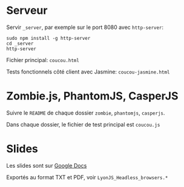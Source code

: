 Serveur
=======

Servir `_server`, par exemple sur le port 8080 avec `http-server`:

```
sudo npm install -g http-server
cd _server
http-server
```

Fichier principal: `coucou.html`

Tests fonctionnels côté client avec Jasmine: `coucou-jasmine.html`

Zombie.js, PhantomJS, CasperJS
==============================

Suivre le `README` de chaque dossier `zombie`, `phantomjs`, `casperjs`.

Dans chaque dossier, le fichier de test principal est `coucou.js`

Slides
======

Les slides sont sur [Google Docs](https://docs.google.com/present/view?id=dcj6x3n9_90hq92d8gk)

Exportés au format TXT et PDF, voir `LyonJS_Headless_browsers.*`
